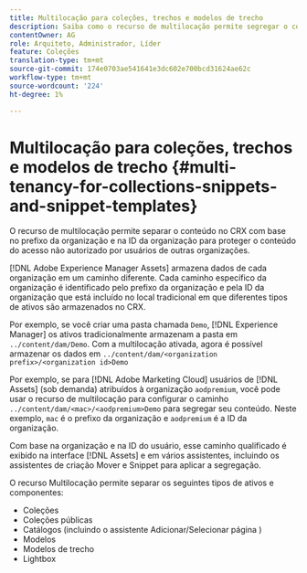 ```yaml
---
title: Multilocação para coleções, trechos e modelos de trecho
description: Saiba como o recurso de multilocação permite segregar o conteúdo no repositório CRX com base na organização do cliente para impedir o acesso não autorizado.
contentOwner: AG
role: Arquiteto, Administrador, Líder
feature: Coleções
translation-type: tm+mt
source-git-commit: 174e0703ae541641e3dc602e700bcd31624ae62c
workflow-type: tm+mt
source-wordcount: '224'
ht-degree: 1%

---
```



# Multilocação para coleções, trechos e modelos de trecho {#multi-tenancy-for-collections-snippets-and-snippet-templates}

O recurso de multilocação permite separar o conteúdo no CRX com base no prefixo da organização e na ID da organização para proteger o conteúdo do acesso não autorizado por usuários de outras organizações.

[!DNL Adobe Experience Manager Assets] armazena dados de cada organização em um caminho diferente. Cada caminho específico da organização é identificado pelo prefixo da organização e pela ID da organização
que está incluído no local tradicional em que diferentes tipos de ativos são armazenados no CRX.

Por exemplo, se você criar uma pasta chamada `Demo`, [!DNL Experience Manager] os ativos tradicionalmente armazenam a pasta em `../content/dam/Demo`. Com a multilocação ativada, agora é possível armazenar os dados em `../content/dam/<organization prefix>/<organization id>Demo`

Por exemplo, se para [!DNL Adobe Marketing Cloud] usuários de [!DNL Assets] (sob demanda) atribuídos à organização `aodpremium`, você pode usar o recurso de multilocação para configurar o caminho `../content/dam/<mac>/<aodpremium>Demo` para segregar seu conteúdo. Neste exemplo, `mac` é o prefixo da organização e `aodpremium` é a ID da organização.

Com base na organização e na ID do usuário, esse caminho qualificado é exibido na interface [!DNL Assets] e em vários assistentes, incluindo os assistentes de criação Mover e Snippet para aplicar a segregação.

O recurso Multilocação permite separar os seguintes tipos de ativos e componentes:

* Coleções
* Coleções públicas
* Catálogos (incluindo o assistente Adicionar/Selecionar página )
* Modelos
* Modelos de trecho
* Lightbox
